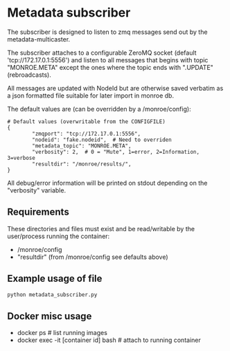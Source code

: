 
# Metadata subscriber
The subscriber is designed to listen to zmq messages send out by the
metadata-multicaster.

The subscriber attaches to a configurable ZeroMQ socket
(default 'tcp://172.17.0.1:5556') and listen to all messages that begins with
topic "MONROE.META" except the ones where the topic ends with ".UPDATE"
(rebroadcasts).

All messages are updated with NodeId but are otherwise saved verbatim
as a json formatted file suitable for later import in monroe db.

The default values are (can be overridden by a /monroe/config):
```
# Default values (overwritable from the CONFIGFILE)
{
        "zmqport": "tcp://172.17.0.1:5556",
        "nodeid": "fake.nodeid",  # Need to overriden
        "metadata_topic": "MONROE.META",
        "verbosity": 2,  # 0 = "Mute", 1=error, 2=Information, 3=verbose
        "resultdir": "/monroe/results/",
}
```

All debug/error information will be printed on stdout
depending on the "verbosity" variable.

## Requirements

These directories and files must exist and be read/writable by the user/process
running the container:
 * /monroe/config
 * "resultdir" (from /monroe/config see defaults above)

## Example usage of file
```bash
python metadata_subscriber.py
```

## Docker misc usage
 * docker ps  # list running images
 * docker exec -it [container id] bash   # attach to running container
